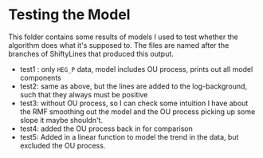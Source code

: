 Testing the Model
=================

This folder contains some results of models I used to test whether the algorithm does what it's supposed to.
The files are named after the branches of ShiftyLines that produced this output.

* test1 : only `HEG_P` data, model includes OU process, prints out all model components
* test2: same as above, but the lines are added to the log-background, such that they always must be positive
* test3: without OU process, so I can check some intuition I have about the RMF smoothing out the model and the OU process picking up some slope it maybe shouldn't.
* test4: added the OU process back in for comparison
* test5: Added in a linear function to model the trend in the data, but excluded the OU process.
